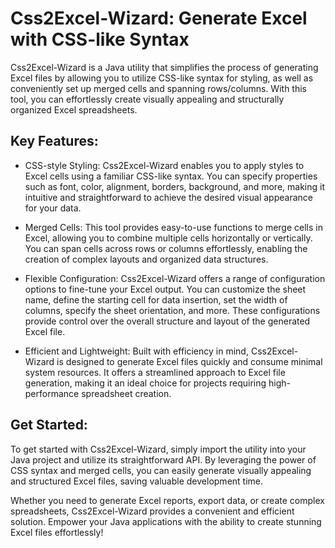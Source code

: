# Css2Excel-Wizard: Generate Excel with CSS-like Syntax

Css2Excel-Wizard is a Java utility that simplifies the process of generating Excel files by allowing you to utilize CSS-like syntax for styling, as well as conveniently set up merged cells and spanning rows/columns. With this tool, you can effortlessly create visually appealing and structurally organized Excel spreadsheets.

## Key Features:

* CSS-style Styling: Css2Excel-Wizard enables you to apply styles to Excel cells using a familiar CSS-like syntax. You can specify properties such as font, color, alignment, borders, background, and more, making it intuitive and straightforward to achieve the desired visual appearance for your data.

* Merged Cells: This tool provides easy-to-use functions to merge cells in Excel, allowing you to combine multiple cells horizontally or vertically. You can span cells across rows or columns effortlessly, enabling the creation of complex layouts and organized data structures.

* Flexible Configuration: Css2Excel-Wizard offers a range of configuration options to fine-tune your Excel output. You can customize the sheet name, define the starting cell for data insertion, set the width of columns, specify the sheet orientation, and more. These configurations provide control over the overall structure and layout of the generated Excel file.

* Efficient and Lightweight: Built with efficiency in mind, Css2Excel-Wizard is designed to generate Excel files quickly and consume minimal system resources. It offers a streamlined approach to Excel file generation, making it an ideal choice for projects requiring high-performance spreadsheet creation.

## Get Started:
To get started with Css2Excel-Wizard, simply import the utility into your Java project and utilize its straightforward API. By leveraging the power of CSS syntax and merged cells, you can easily generate visually appealing and structured Excel files, saving valuable development time.

Whether you need to generate Excel reports, export data, or create complex spreadsheets, Css2Excel-Wizard provides a convenient and efficient solution. Empower your Java applications with the ability to create stunning Excel files effortlessly!
